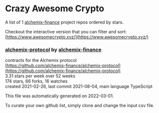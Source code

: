 # Crazy Awesome Crypto
A list of 1 [alchemix-finance](https://github.com/alchemix-finance) project repos ordered by stars.  

Checkout the interactive version that you can filter and sort: 
[https://www.awesomecrypto.xyz/](https://www.awesomecrypto.xyz/)  


### [alchemix-protocol](https://github.com/alchemix-finance/alchemix-protocol) by [alchemix-finance](https://github.com/alchemix-finance)  
contracts for the Alchemix protocol  
[https://github.com/alchemix-finance/alchemix-protocol](https://github.com/alchemix-finance/alchemix-protocol)  
3.31 stars per week over 52 weeks  
174 stars, 66 forks, 16 watches  
created 2021-02-26, last commit 2021-08-04, main language TypeScript  


This file was automatically generated on 2022-03-01.  

To curate your own github list, simply clone and change the input csv file.  